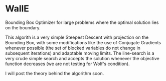 # WallE
Bounding Box Optimizer for large problems where the optimal solution lies on the boundary.

This algorith is a very simple Steepest Descent with projection on the Bounding Box, with some modifications 
like the use of Conjugate Gradients whenever possible (the set of blocked variables do not change in subsequent
iterations) and adaptable moving limits. The line-search is a very crude simple search and accepts the solution 
whenever the objective function decreases (we are not testing for Wolf's condition). 

I will post the theory behind the algorithm soon.
